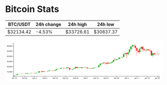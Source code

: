 # Bitcoin Stats

BTC/USDT|24h change|24h high|24h low|
|---|---|---|---|
|$32134.42|-4.53%|$33726.61|$30837.37|

<img src="./chart.svg">

